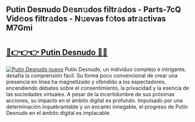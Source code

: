 ## Putin Desnudo D𝚎sn𝚞dos filtr𝚊dos - Parts-7cQ Vid𝚎os filtr𝚊dos - N𝚞evas f𝚘tos atr𝚊ctivas M7Gmi

# <h2><a href="http://mb9plf.tromn.icu/?c=Putin+Desnudo">🔗👉👉👉 Putin Desnudo 🔗🔗</a></h2>

[![Putin Desnudo nuevo](https://i.imgur.com/pEAQMta.gif)](http://mb9plf.tromn.icu/?c=Putin+Desnudo)
Putin Desnudo, un individuo complejo e intrigante, desafía la comprensión fácil. Su forma poco convencional de crear una presencia en línea ha magnetizado y ofendido a los espectadores, encendiendo debates sobre el consentimiento, la privacidad y la esencia de las sociedades virtuales. A pesar de la incertidumbre de sus próximas acciones, su impacto en el ámbito digital es profundo. Impulsado por una determinación inquebrantable y un encanto innegable, el progreso de Putin Desnudo en el ámbito digital es implacable.
